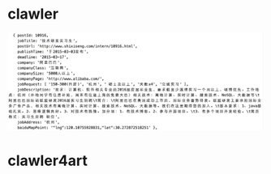 # clawler

![最终效果图 x 1 :](https://raw.githubusercontent.com/hugojing/clawler/master/clawler_final.jpg)
# clawler4art
